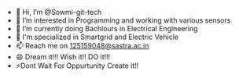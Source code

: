 - 👋 Hi, I’m @Sowmi-git-tech
- 👀 I’m interested in Programming and working with various sensors
- 🌱 I’m currently doing Bachlours in Electrical Engineering
- 💞️ I'm specialized in Smartgrid and Electric Vehicle
- 📫 Reach me on 125159048@sastra.ac.in
- 😄 Dream it!!! Wish it!! DO it!!!
- ⚡Dont Wait For Oppurtunity Create it!!

<!---
Sowmi-git-tech/Sowmi-git-tech is a ✨ special ✨ repository because its `README.md` (this file) appears on your GitHub profile.
You can click the Preview link to take a look at your changes.
--->
